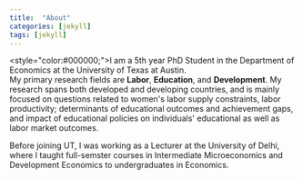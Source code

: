 ```yaml
---
title:  "About"
categories: [jekyll]
tags: [jekyll]
---
```

<style="color:#000000;">I am a 5th year PhD Student in the Department of Economics at the University of Texas at Austin. <br>
My primary research fields are <strong>Labor</strong>, <strong>Education</strong>, and <strong>Development</strong>.  My research spans both developed and developing countries, and is mainly focused on questions related to women's labor supply constraints, labor productivity; determinants of educational outcomes and achievement gaps, and impact of educational policies on individuals' educational as well as labor market outcomes. 

Before joining UT, I was working as a Lecturer at the University of Delhi, where I taught full-semster courses in <emph>Intermediate Microeconomics</emph> and <emph>Development Economics</emph> to undergraduates in Economics. 
